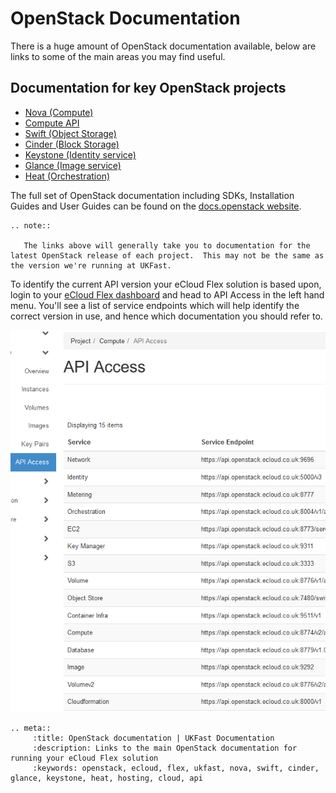 # OpenStack Documentation

There is a huge amount of OpenStack documentation available, below are links to some of the main areas you may find useful.

## Documentation for key OpenStack projects

- [Nova (Compute)](https://docs.openstack.org/nova/latest/)
- [Compute API](https://developer.openstack.org/api-guide/compute/)
- [Swift (Object Storage)](https://docs.openstack.org/swift/latest/)
- [Cinder (Block Storage)](https://docs.openstack.org/cinder/latest/)
- [Keystone (Identity service)](https://docs.openstack.org/keystone/latest/)
- [Glance (Image service)](https://docs.openstack.org/glance/pike/)
- [Heat (Orchestration)](https://docs.openstack.org/heat/pike/)

The full set of OpenStack documentation including SDKs, Installation Guides and User Guides can be found on the [docs.openstack website](https://docs.openstack.org/newton/).

```eval_rst
.. note::

   The links above will generally take you to documentation for the latest OpenStack release of each project.  This may not be the same as the version we're running at UKFast.

```
To identify the current API version your eCloud Flex solution is based upon, login to your [eCloud Flex dashboard](https://api.openstack.ecloud.co.uk/project/api_access/) and head to API Access in the left hand menu.  You'll see a list of service endpoints which will help identify the correct version in use, and hence which documentation you should refer to.

![api](files/api-access.png)


```eval_rst
.. meta::
     :title: OpenStack documentation | UKFast Documentation
     :description: Links to the main OpenStack documentation for running your eCloud Flex solution
     :keywords: openstack, ecloud, flex, ukfast, nova, swift, cinder, glance, keystone, heat, hosting, cloud, api
```
